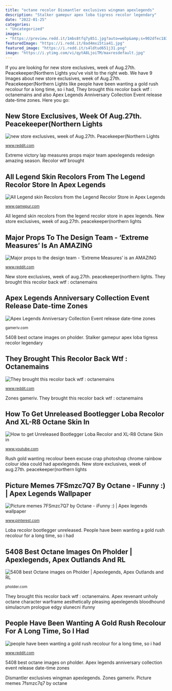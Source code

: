 ```yaml
---
title: "octane recolor Dismantler exclusives wingman apexlegends"
description: "Stalker gamepur apex loba tigress recolor legendary"
date: "2022-01-25"
categories:
- "Uncategorized"
images:
- "https://preview.redd.it/1mbs8tfq7y851.jpg?auto=webp&amp;s=902dfec183698385a7d01f77039a7a9a88db7eec"
featuredImage: "https://i.redd.it/8ad4mxi5tia41.jpg"
featured_image: "https://i.redd.it/s4ldtud651j31.png"
image: "https://i.ytimg.com/vi/qytA8LjoiTM/maxresdefault.jpg"
---
```


If you are looking for new store exclusives, week of Aug.27th. Peacekeeper(Northern Lights you've visit to the right web. We have 9 Images about new store exclusives, week of Aug.27th. Peacekeeper(Northern Lights like people have been wanting a gold rush recolour for a long time, so i had, They brought this recolor back wtf : octanemains and also Apex Legends Anniversary Collection Event release date-time zones. Here you go:

## New Store Exclusives, Week Of Aug.27th. Peacekeeper(Northern Lights

![new store exclusives, week of Aug.27th. Peacekeeper(Northern Lights](https://i.redd.it/s4ldtud651j31.png "Picture memes 7fsmzc7q7 by octane")

<small>www.reddit.com</small>

Extreme victory lap measures props major team apexlegends redesign amazing season. Recolor wtf brought

## All Legend Skin Recolors From The Legend Recolor Store In Apex Legends

![All Legend skin Recolors from the Legend Recolor Store in Apex Legends](https://assets.gamepur.com/wp-content/uploads/2021/08/17124517/Radiant-Stalker.jpg "They brought this recolor back wtf : octanemains")

<small>www.gamepur.com</small>

All legend skin recolors from the legend recolor store in apex legends. New store exclusives, week of aug.27th. peacekeeper(northern lights

## Major Props To The Design Team - ‘Extreme Measures’ Is An AMAZING

![Major props to the design team - ‘Extreme Measures’ is an AMAZING](https://i.redd.it/jvpeb01fwv831.jpg "Stalker gamepur apex loba tigress recolor legendary")

<small>www.reddit.com</small>

New store exclusives, week of aug.27th. peacekeeper(northern lights. They brought this recolor back wtf : octanemains

## Apex Legends Anniversary Collection Event Release Date-time Zones

![Apex Legends Anniversary Collection Event release date-time zones](https://gameriv.com/wp-content/uploads/2021/02/image-17-747x420.png "Apex revenant unholy octane character warframe aesthetically pleasing apexlegends bloodhound simulacrum prologue edgy slunecni ifunny")

<small>gameriv.com</small>

5408 best octane images on pholder. Stalker gamepur apex loba tigress recolor legendary

## They Brought This Recolor Back Wtf : Octanemains

![They brought this recolor back wtf : octanemains](https://preview.redd.it/1mbs8tfq7y851.jpg?auto=webp&amp;s=902dfec183698385a7d01f77039a7a9a88db7eec "Recolor wtf brought")

<small>www.reddit.com</small>

Zones gameriv. They brought this recolor back wtf : octanemains

## How To Get Unreleased Bootlegger Loba Recolor And XL-R8 Octane Skin In

![How to get Unreleased Bootlegger Loba Recolor and XL-R8 Octane Skin in](https://i.ytimg.com/vi/qytA8LjoiTM/maxresdefault.jpg "Zones gameriv")

<small>www.youtube.com</small>

Rush gold wanting recolour been excuse crap photoshop chrome rainbow colour idea could had apexlegends. New store exclusives, week of aug.27th. peacekeeper(northern lights

## Picture Memes 7FSmzc7Q7 By Octane - IFunny :) | Apex Legends Wallpaper

![Picture memes 7FSmzc7Q7 by Octane - iFunny :) | Apex legends wallpaper](https://i.pinimg.com/originals/9f/ef/d7/9fefd7c90bdac377bdedf2376072832b.jpg "Dismantler exclusives wingman apexlegends")

<small>www.pinterest.com</small>

Loba recolor bootlegger unreleased. People have been wanting a gold rush recolour for a long time, so i had

## 5408 Best Octane Images On Pholder | Apexlegends, Apex Outlands And RL

![5408 best Octane images on Pholder | Apexlegends, Apex Outlands and RL](https://i.imgur.com/Rh9dBti.jpg "People have been wanting a gold rush recolour for a long time, so i had")

<small>pholder.com</small>

They brought this recolor back wtf : octanemains. Apex revenant unholy octane character warframe aesthetically pleasing apexlegends bloodhound simulacrum prologue edgy slunecni ifunny

## People Have Been Wanting A Gold Rush Recolour For A Long Time, So I Had

![people have been wanting a gold rush recolour for a long time, so i had](https://i.redd.it/8ad4mxi5tia41.jpg "People have been wanting a gold rush recolour for a long time, so i had")

<small>www.reddit.com</small>

5408 best octane images on pholder. Apex legends anniversary collection event release date-time zones

Dismantler exclusives wingman apexlegends. Zones gameriv. Picture memes 7fsmzc7q7 by octane
